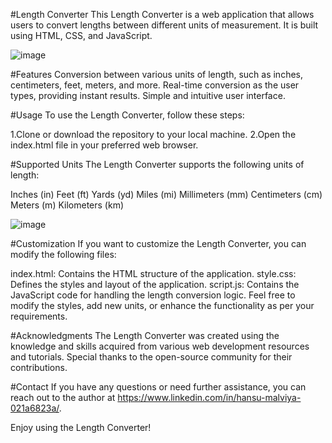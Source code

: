 #Length Converter
This Length Converter is a web application that allows users to convert lengths between different units of measurement. It is built using HTML, CSS, and JavaScript.

![image](https://github.com/hansu03/Length-Converter/assets/114220372/7311c22c-f3d6-4bea-95a6-07fb3a270ffd)

#Features
Conversion between various units of length, such as inches, centimeters, feet, meters, and more.
Real-time conversion as the user types, providing instant results.
Simple and intuitive user interface.

#Usage
To use the Length Converter, follow these steps:

1.Clone or download the repository to your local machine.
2.Open the index.html file in your preferred web browser.

#Supported Units
The Length Converter supports the following units of length:

Inches (in)
Feet (ft)
Yards (yd)
Miles (mi)
Millimeters (mm)
Centimeters (cm)
Meters (m)
Kilometers (km)

![image](https://github.com/hansu03/Length-Converter/assets/114220372/c9052401-6fd3-4fd9-92c5-50a1052225e8)


#Customization
If you want to customize the Length Converter, you can modify the following files:

index.html: Contains the HTML structure of the application.
style.css: Defines the styles and layout of the application.
script.js: Contains the JavaScript code for handling the length conversion logic.
Feel free to modify the styles, add new units, or enhance the functionality as per your requirements.


#Acknowledgments
The Length Converter was created using the knowledge and skills acquired from various web development resources and tutorials. Special thanks to the open-source community for their contributions.

#Contact
If you have any questions or need further assistance, you can reach out to the author at https://www.linkedin.com/in/hansu-malviya-021a6823a/.

Enjoy using the Length Converter!


